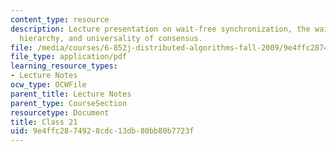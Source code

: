 ```yaml
---
content_type: resource
description: Lecture presentation on wait-free synchronization, the wait-free consensus
  hierarchy, and universality of consensus.
file: /media/courses/6-852j-distributed-algorithms-fall-2009/9e4ffc2874928cdc13db80bb80b7723f_MIT6_852JF09_lec21.pdf
file_type: application/pdf
learning_resource_types:
- Lecture Notes
ocw_type: OCWFile
parent_title: Lecture Notes
parent_type: CourseSection
resourcetype: Document
title: Class 21
uid: 9e4ffc28-7492-8cdc-13db-80bb80b7723f
---
```


